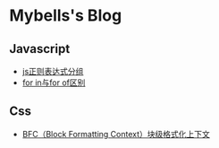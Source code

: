# Mybells's Blog

## Javascript

- [js正则表达式分组](https://mybells.github.io/blog/jsblog/js正则表达式分组.html)
- [for in与for of区别](https://mybells.github.io/blog/jsblog/for%20in与for%20of区别.html)

## Css

- [BFC（Block Formatting Context）块级格式化上下文]([./blog/](https://mybells.github.io/blog/)cssblog/BFC（Block%20Formatting%20Context）块级格式化上下文.html)